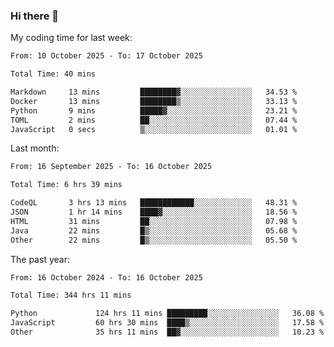 ### Hi there 👋

My coding time for last week:

<!--START_SECTION:week-->

```txt
From: 10 October 2025 - To: 17 October 2025

Total Time: 40 mins

Markdown     13 mins         ████████▓░░░░░░░░░░░░░░░░   34.53 %
Docker       13 mins         ████████▒░░░░░░░░░░░░░░░░   33.13 %
Python       9 mins          █████▓░░░░░░░░░░░░░░░░░░░   23.21 %
TOML         2 mins          ██░░░░░░░░░░░░░░░░░░░░░░░   07.44 %
JavaScript   0 secs          ▒░░░░░░░░░░░░░░░░░░░░░░░░   01.01 %
```

<!--END_SECTION:week-->

Last month:

<!--START_SECTION:month-->

```txt
From: 16 September 2025 - To: 16 October 2025

Total Time: 6 hrs 39 mins

CodeQL       3 hrs 13 mins   ████████████░░░░░░░░░░░░░   48.31 %
JSON         1 hr 14 mins    ████▓░░░░░░░░░░░░░░░░░░░░   18.56 %
HTML         31 mins         ██░░░░░░░░░░░░░░░░░░░░░░░   07.98 %
Java         22 mins         █▒░░░░░░░░░░░░░░░░░░░░░░░   05.68 %
Other        22 mins         █▒░░░░░░░░░░░░░░░░░░░░░░░   05.50 %
```

<!--END_SECTION:month-->

The past year:

<!--START_SECTION:year-->

```txt
From: 16 October 2024 - To: 16 October 2025

Total Time: 344 hrs 11 mins

Python             124 hrs 11 mins █████████░░░░░░░░░░░░░░░░   36.08 %
JavaScript         60 hrs 30 mins  ████▒░░░░░░░░░░░░░░░░░░░░   17.58 %
Other              35 hrs 11 mins  ██▓░░░░░░░░░░░░░░░░░░░░░░   10.23 %
```

<!--END_SECTION:year-->
